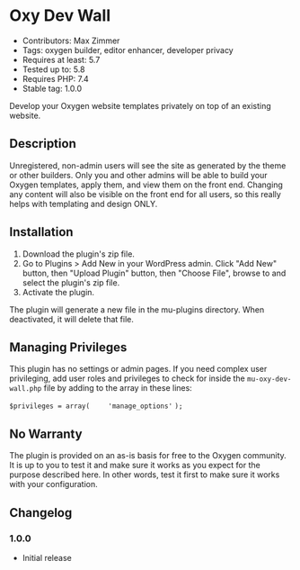 # Oxy Dev Wall
* Contributors: Max Zimmer
* Tags: oxygen builder, editor enhancer, developer privacy
* Requires at least: 5.7
* Tested up to: 5.8
* Requires PHP: 7.4
* Stable tag: 1.0.0

Develop your Oxygen website templates privately on top of an existing website.

## Description
Unregistered, non-admin users will see the site as generated by the theme or other builders. Only you and other admins will be able to build your Oxygen templates, apply them, and view them on the front end. Changing any content will also be visible on the front end for all users, so this really helps with templating and design ONLY.

## Installation
1. Download the plugin's zip file.
2. Go to Plugins > Add New in your WordPress admin. Click "Add New" button, then "Upload Plugin" button, then "Choose File", browse to and select the plugin's zip file.
3. Activate the plugin.

The plugin will generate a new file in the mu-plugins directory. When deactivated, it will delete that file.

## Managing Privileges
This plugin has no settings or admin pages. If you need complex user privileging, add user roles and privileges to check for inside the `mu-oxy-dev-wall.php` file by adding to the array in these lines:

`$privileges = array(`
`    'manage_options'`
`);`

## No Warranty
The plugin is provided on an as-is basis for free to the Oxygen community. It is up to you to test it and make sure it works as you expect for the purpose described here. In other words, test it first to make sure it works with your configuration.

## Changelog
### 1.0.0
* Initial release